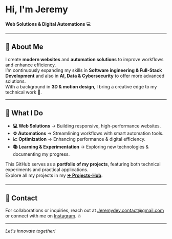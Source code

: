 # Hi, I'm Jeremy   
**Web Solutions & Digital Automations** 💻  

---

## 🚀 About Me  

I create **modern websites** and **automation solutions** to improve workflows and enhance efficiency.  
I’m continuously expanding my skills in **Software ingineering & Full-Stack Development** and also in **AI, Data & Cybersecurity** to offer more advanced solutions.  
With a background in **3D & motion design**, I bring a creative edge to my technical work 🎨.  

---

## 🔧 What I Do  

- **💻 Web Solutions** → Building responsive, high-performance websites.  
- **⚙️ Automations** → Streamlining workflows with smart automation tools.  
- **📈 Optimization** → Enhancing performance & digital efficiency.  
- **📚 Learning & Experimentation** → Exploring new technologies & documenting my progress.  

This GitHub serves as a **portfolio of my projects**, featuring both technical experiments and practical applications.  
Explore all my projects in my **[⏩ Projects-Hub](https://github.com/jeredevio/Projects-Hub)**.  

---

## 📩 Contact  

For collaborations or inquiries, reach out at [Jeremydev.contact@gmail.com](mailto:Jeremydev.contact@gmail.com) or connect with me on [Instagram](https://www.instagram.com/jeredev.io/). 🔥

---

*Let's innovate together!*
